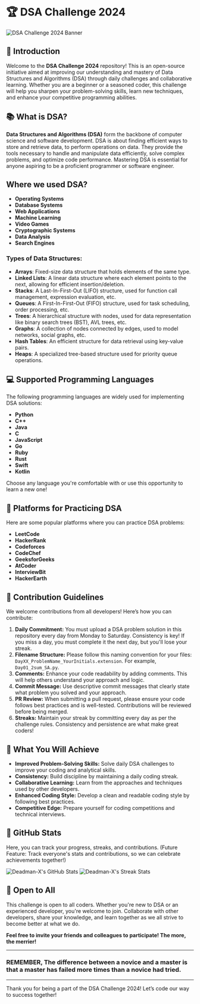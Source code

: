 # 🏆 DSA Challenge 2024

![DSA Challenge 2024 Banner](https://i.postimg.cc/wBvW4cZ7/Green-Photo-Nature-Traveling-You-Tube-Banner-1.png)

## 📖 Introduction

Welcome to the **DSA Challenge 2024** repository! This is an open-source initiative aimed at improving our understanding and mastery of Data Structures and Algorithms (DSA) through daily challenges and collaborative learning. Whether you are a beginner or a seasoned coder, this challenge will help you sharpen your problem-solving skills, learn new techniques, and enhance your competitive programming abilities.

## 📚 What is DSA?

**Data Structures and Algorithms (DSA)** form the backbone of computer science and software development. DSA is about finding efficient ways to store and retrieve data, to perform operations on data. They provide the tools necessary to handle and manipulate data efficiently, solve complex problems, and optimize code performance. Mastering DSA is essential for anyone aspiring to be a proficient programmer or software engineer.

## Where we used DSA?

- **Operating Systems**
- **Database Systems**
- **Web Applications**
- **Machine Learning**
- **Video Games**
- **Cryptographic Systems**
- **Data Analysis**
- **Search Engines**

### Types of Data Structures:

- **Arrays**: Fixed-size data structure that holds elements of the same type.
- **Linked Lists**: A linear data structure where each element points to the next, allowing for efficient insertion/deletion.
- **Stacks**: A Last-In-First-Out (LIFO) structure, used for function call management, expression evaluation, etc.
- **Queues**: A First-In-First-Out (FIFO) structure, used for task scheduling, order processing, etc.
- **Trees**: A hierarchical structure with nodes, used for data representation like binary search trees (BST), AVL trees, etc.
- **Graphs**: A collection of nodes connected by edges, used to model networks, social graphs, etc.
- **Hash Tables**: An efficient structure for data retrieval using key-value pairs.
- **Heaps**: A specialized tree-based structure used for priority queue operations.

## 💻 Supported Programming Languages

The following programming languages are widely used for implementing DSA solutions:

- **Python**
- **C++**
- **Java**
- **C**
- **JavaScript**
- **Go**
- **Ruby**
- **Rust**
- **Swift**
- **Kotlin**

Choose any language you're comfortable with or use this opportunity to learn a new one!

## 🎯 Platforms for Practicing DSA

Here are some popular platforms where you can practice DSA problems:

- **LeetCode**
- **HackerRank**
- **Codeforces**
- **CodeChef**
- **GeeksforGeeks**
- **AtCoder**
- **InterviewBit**
- **HackerEarth**

## 📝 Contribution Guidelines

We welcome contributions from all developers! Here’s how you can contribute:

1. **Daily Commitment:** You must upload a DSA problem solution in this repository every day from Monday to Saturday. Consistency is key! If you miss a day, you must complete it the next day, but you'll lose your streak.
2. **Filename Structure:** Please follow this naming convention for your files: `DayXX_ProblemName_YourInitials.extension`. For example, `Day01_2sum_SA.py`.
3. **Comments:** Enhance your code readability by adding comments. This will help others understand your approach and logic.
4. **Commit Message:** Use descriptive commit messages that clearly state what problem you solved and your approach.
5. **PR Review:** When submitting a pull request, please ensure your code follows best practices and is well-tested. Contributions will be reviewed before being merged.
6. **Streaks:** Maintain your streak by committing every day as per the challenge rules. Consistency and persistence are what make great coders!

## 🚀 What You Will Achieve

- **Improved Problem-Solving Skills:** Solve daily DSA challenges to improve your coding and analytical skills.
- **Consistency:** Build discipline by maintaining a daily coding streak.
- **Collaborative Learning:** Learn from the approaches and techniques used by other developers.
- **Enhanced Coding Style:** Develop a clean and readable coding style by following best practices.
- **Competitive Edge:** Prepare yourself for coding competitions and technical interviews.

## 🏅 GitHub Stats

Here, you can track your progress, streaks, and contributions. (Future Feature: Track everyone's stats and contributions, so we can celebrate achievements together!)

![Deadman-X's GitHub Stats](https://github-readme-stats.vercel.app/api?username=Deadman-X&show_icons=true&theme=radical&count_private=true)
![Deadman-X's Streak Stats](https://github-readme-streak-stats.herokuapp.com/?user=Deadman-X&theme=radical)

## 📢 Open to All

This challenge is open to all coders. Whether you're new to DSA or an experienced developer, you're welcome to join. Collaborate with other developers, share your knowledge, and learn together as we all strive to become better at what we do.

**Feel free to invite your friends and colleagues to participate! The more, the merrier!**

---

### REMEMBER, The difference between a novice and a master is that a master has failed more times than a novice had tried.

---

Thank you for being a part of the DSA Challenge 2024! Let’s code our way to success together!
